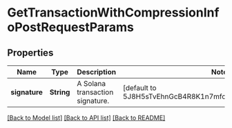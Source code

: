 # GetTransactionWithCompressionInfoPostRequestParams

## Properties

Name | Type | Description | Notes
------------ | ------------- | ------------- | -------------
**signature** | **String** | A Solana transaction signature. | [default to 5J8H5sTvEhnGcB4R8K1n7mfoiWUD9RzPVGES7e3WxC7c]

[[Back to Model list]](../README.md#documentation-for-models) [[Back to API list]](../README.md#documentation-for-api-endpoints) [[Back to README]](../README.md)


